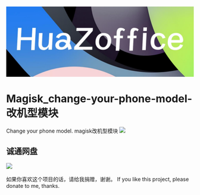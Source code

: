 ![](image/logo.jpg)

# Magisk_change-your-phone-model-改机型模块
Change your phone model.
magisk改机型模块
[![](https://img.shields.io/badge/HuaZoffice-MyCoolapk-green)](http://www.coolapk.com/u/3752133)
## 诚通网盘
[![](https://img.shields.io/badge/ctfile-download（password：7455）-blue)](https://url27.ctfile.com/d/31252227-44557030-caa8c0)


如果你喜欢这个项目的话，请给我捐赠，谢谢。
If you like this project, please donate to me, thanks.
